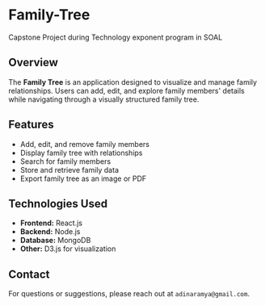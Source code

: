 # Family-Tree
Capstone Project during Technology exponent program in SOAL

## Overview
The **Family Tree** is an application designed to visualize and manage family relationships. Users can add, edit, and explore family members' details while navigating through a visually structured family tree.

## Features
- Add, edit, and remove family members
- Display family tree with relationships
- Search for family members
- Store and retrieve family data
- Export family tree as an image or PDF

## Technologies Used
- **Frontend:** React.js
- **Backend:** Node.js
- **Database:** MongoDB
- **Other:** D3.js for visualization

## Contact
For questions or suggestions, please reach out at `adinaramya@gmail.com`.
